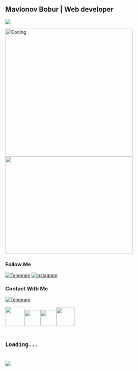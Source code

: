 ## Mavlonov Bobur | Web developer
![](https://readme-typing-svg.herokuapp.com?font=Montserrat&color=coral&lines=I'm+Web+Developer;I'm+Frontend+Developer)

<img   alt="Coding" width="400" src="https://cdn.dribbble.com/users/1162077/screenshots/3848914/programmer.gif"> <img src ="https://media4.giphy.com/media/v1.Y2lkPTc5MGI3NjExbHR2dTdjamtzb2hnMHNvanppYWY3aXJiMm1vNWlic3E2ZHhrb2x4biZlcD12MV9pbnRlcm5hbF9naWZfYnlfaWQmY3Q9Zw/CrFLL3CnRpw5ddlBMm/giphy.gif" width = '400px' height='305px'>




### Follow Me

[![Telegram](https://img.shields.io/badge/-Telegram-082032?style=for-the-badge&logo=Telegram&logoColor=#26A5E4)](https://t.me/elegent_7)
[![Instagram](https://img.shields.io/badge/-Instagram-082032?style=for-the-badge&logo=Instagram&logoColor=#E4405F)](https://www.instagram.com/elegent65_92/)






### Contact With Me


[![Telegram](https://img.shields.io/badge/-Telegram-082032?style=for-the-badge&logo=Telegram&logoColor=#26A5E4)](https://t.me/elegent_7)

<code><img src = "https://www.freeiconspng.com/thumbs/html5-icon/html5-icon-1.png" width = "60px"><code><img src = "https://cdn4.iconfinder.com/data/icons/social-media-logos-6/512/121-css3-512.png" width = "50px"><code><img src = "https://www.theamplituhedron.com/articles/How-to-copy-and-remove-an-HTML-element-via-JavaScript/Pictures/1.JPG" width = "50px"><code><img src = "https://static-00.iconduck.com/assets.00/vue-icon-512x442-j09z7tua.png" width = "58px">

<h1>Loading...</h1> 


<code><img src ="https://e7.pngegg.com/pngimages/485/861/png-clipart-react-computer-icons-scalable-graphics-redux-javascript-react-angularjs-symbol-thumbnail.png">






